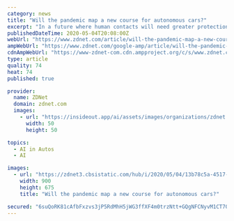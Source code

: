 ```yaml
---
category: news
title: "Will the pandemic map a new course for autonomous cars?"
excerpt: "In a future where human contacts will need greater protection, the driverless car could end up giving people greater control than they had before."
publishedDateTime: 2020-05-04T20:08:00Z
webUrl: "https://www.zdnet.com/article/will-the-pandemic-map-a-new-course-for-autonomous-cars/"
ampWebUrl: "https://www.zdnet.com/google-amp/article/will-the-pandemic-map-a-new-course-for-autonomous-cars/"
cdnAmpWebUrl: "https://www-zdnet-com.cdn.ampproject.org/c/s/www.zdnet.com/google-amp/article/will-the-pandemic-map-a-new-course-for-autonomous-cars/"
type: article
quality: 74
heat: 74
published: true

provider:
  name: ZDNet
  domain: zdnet.com
  images:
    - url: "https://insideout.app/ai/assets/images/organizations/zdnet.com-50x50.jpg"
      width: 50
      height: 50

topics:
  - AI in Autos
  - AI

images:
  - url: "https://zdnet3.cbsistatic.com/hub/i/2020/05/04/13b78c5a-4517-49cb-a584-009e7afe2ab0/200504-gm-motorama-01.jpg"
    width: 900
    height: 675
    title: "Will the pandemic map a new course for autonomous cars?"

secured: "6suQoRK81cAfbFxzvs3jP5RdMhH5jWG3ffXF4m0trzNtt+GQgNFCNyvM1CT7OSESdzEP3TirPnIUZJ8V9O+4Wzij8kqCrx4LVHJjUkVk0wsviGycHvndqOv1gLufKp5IbGApIs4fr8qsDnAdbjwVinsg1sFvjAUDKfzs09zrRSNUZ6V/xmspUTezDTgsVIAJLEbC4Bv/9wfAkKbkI57zouOLCDW2VTFMcWZNYDhA/zjFALq2i+k80qyFH0hb7+qVfHVmFYGC2idRTTdm/l2/0kmJLWlfulWW5qVByQnUcJ6lKdpQfZVGmn0tPXhXpmcYWdufxwoSHkXRUljRSwOUaNJKS5irORw/PsfoVj2u0YU76ypLr2mS1JlxbMGFJhDMiqCsLExQhNxUTz0PnqkUVeCRKZ7jLRuV1fFJtPqDDBpgM8UTPa8RGlJxOX3pAi8sG4Lvbw9mAMXFwt0Uf0lIZM9KNFYYw1hIPzo4q3TcrVE=;XvzTH4B0Urp74qaxq6IMxg=="
---
```


